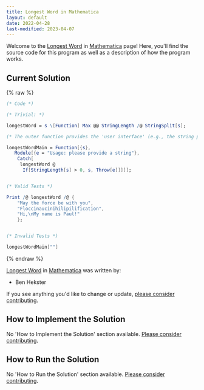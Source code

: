 ```yaml
---
title: Longest Word in Mathematica
layout: default
date: 2022-04-28
last-modified: 2023-04-07
---
```


Welcome to the [Longest Word](https://sampleprograms.io/projects/longest-word) in [Mathematica](https://sampleprograms.io/languages/mathematica) page! Here, you'll find the source code for this program as well as a description of how the program works.

## Current Solution

{% raw %}

```mathematica
(* Code *)

(* Trivial: *)

longestWord = s \[Function] Max @@ StringLength /@ StringSplit[s];

(* The outer function provides the 'user interface' (e.g., the string parsing): *)

longestWordMain = Function[{s},
   Module[{e = "Usage: please provide a string"},
    Catch[
     longestWord @
      If[StringLength[s] > 0, s, Throw[e]]]]];


(* Valid Tests *)

Print /@ longestWord /@ {
    "May the force be with you",
    "Floccinaucinihilipilification",
    "Hi,\nMy name is Paul!"
    };


(* Invalid Tests *)

longestWordMain[""]
```

{% endraw %}

[Longest Word](https://sampleprograms.io/projects/longest-word) in [Mathematica](https://sampleprograms.io/languages/mathematica) was written by:

- Ben Hekster

If you see anything you'd like to change or update, [please consider contributing](https://github.com/TheRenegadeCoder/sample-programs).

## How to Implement the Solution

No 'How to Implement the Solution' section available. [Please consider contributing](https://github.com/TheRenegadeCoder/sample-programs-website).

## How to Run the Solution

No 'How to Run the Solution' section available. [Please consider contributing](https://github.com/TheRenegadeCoder/sample-programs-website).